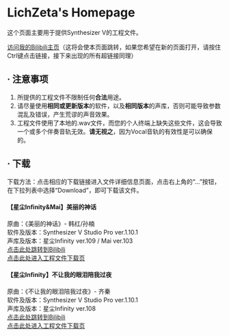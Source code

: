 # LichZeta's Homepage

这个页面主要用于提供Synthesizer V的工程文件。

[访问我的Bilibili主页](https://space.bilibili.com/20361369?_blank)（这将会使本页面跳转，如果您希望在新的页面打开，请按住Ctrl键点击链接，接下来出现的所有超链接同理）  

## · 注意事项

1. 所提供的工程文件不限制任何**合法**用途。  
2. 请尽量使用**相同或更新版本**的软件，以及**相同版本**的声库，否则可能导致参数混乱及错误，产生荒谬的声音效果。  
3. 工程文件使用了本地的.wav文件，而您的个人终端上缺失这些文件，这会导致一个或多个伴奏音轨无效。**请无视之**，因为Vocal音轨的有效性是可以确保的。  

## · 下载

下载方法：点击相应的下载链接进入文件详细信息页面，点击右上角的“...”按钮，在下拉列表中选择“Download”，即可下载该文件。

#### 【星尘Infinity&Mai】美丽的神话

原曲：《美丽的神话》- 韩红/孙楠  
软件及版本：Synthesizer V Studio Pro ver.1.10.1  
声库及版本：星尘Infinity ver.109 / Mai ver.103  
[点击此处跳转到Bilibili](https://www.bilibili.com/video/BV1wc41167KG/)  
[点击此处进入工程文件下载页](https://github.com/LichZeta2017/LichZeta.github.io/blob/3b0e049e6adea0e041e2e044494960aa6ccc2cbd/SVPFiles/%E7%BE%8E%E4%B8%BD%E7%9A%84%E7%A5%9E%E8%AF%9D.svp)  

#### 【星尘Infinity】不让我的眼泪陪我过夜

原曲：《不让我的眼泪陪我过夜》- 齐秦  
软件及版本：Synthesizer V Studio Pro ver.1.10.1  
声库及版本：星尘Infinity ver.108  
[点击此处跳转到Bilibili](https://www.bilibili.com/video/BV1pu4y1N7jq/)  
[点击此处进入工程文件下载页](https://github.com/LichZeta2017/LichZeta.github.io/blob/058127152346520de42d9cfc8e232c98b48e3f06/SVPFiles/%E4%B8%8D%E8%AE%A9%E6%88%91%E7%9A%84%E7%9C%BC%E6%B3%AA%E9%99%AA%E6%88%91%E8%BF%87%E5%A4%9C.svp)  
